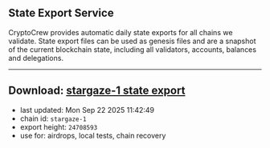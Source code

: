## State Export Service
CryptoCrew provides automatic daily state exports for all chains we validate. State export files can be used as genesis files and are a snapshot of the current blockchain state, including all validators, accounts, balances and delegations.

---
**Download: [stargaze-1 state export](https://dl-eu2.ccvalidators.com/SERVICE/stargaze/stargaze-1_export_24708593.json)**
---

- last updated: Mon Sep 22 2025 11:42:49
- chain id: `stargaze-1`
- export height: `24708593`
- use for: airdrops, local tests, chain recovery
